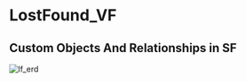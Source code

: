 # LostFound_VF

## Custom Objects And Relationships in SF


![lf_erd](https://cloud.githubusercontent.com/assets/11150362/25809020/ce4c411c-33d9-11e7-8b94-cd851fc81467.png)
